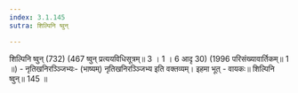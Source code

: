 ```yaml
---
index: 3.1.145
sutra: शिल्पिनि ष्वुन्

---
```

 शिल्पिनि ष्वुन् (732) (467 ष्वुन् प्रत्ययविधिसूत्रम्॥ 3 । 1 । 6 आदृ 30) (1996 परिसंख्यावार्तिकम्॥ 1 ॥) - नृतिखनिरञ्ञ्जिभ्यः- (भाष्यम्) नृतिखनिरञ्ञ्जिभ्य इति वक्तव्यम्। इहमा भूत्  -  वायकः॥ शिल्पिनि ष्वुन्॥ 145 ॥ 